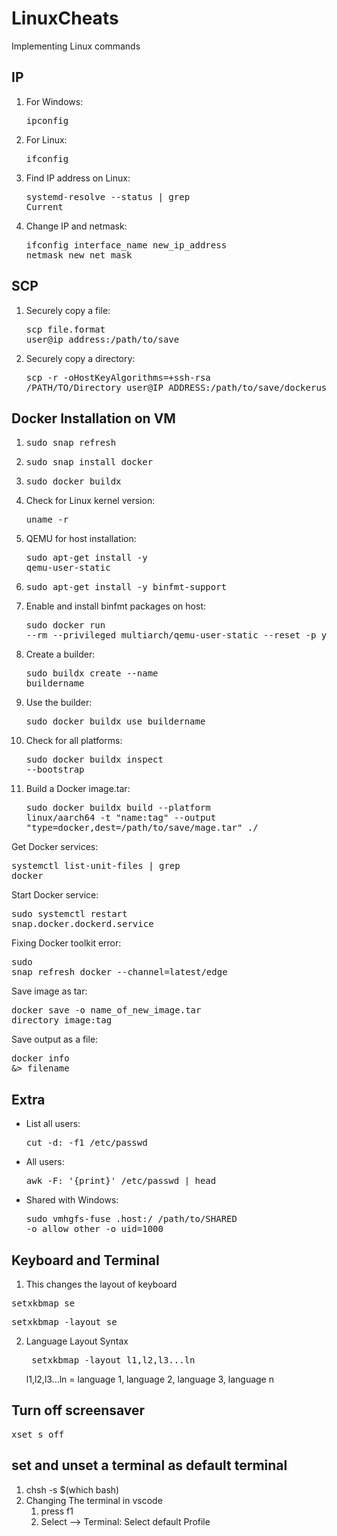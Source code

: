 # LinuxCheats
Implementing Linux commands
## IP
1. For Windows: <pre>ipconfig</pre>
2. For Linux: <pre>ifconfig</pre>
3. Find IP address on Linux: <pre>systemd-resolve --status | grep Current</pre>
4. Change IP and netmask: <pre>ifconfig interface_name new_ip_address netmask new_net_mask</pre>

## SCP
1. Securely copy a file: <pre>scp file.format user@ip_address:/path/to/save</pre>
2. Securely copy a directory: <pre>scp -r -oHostKeyAlgorithms=+ssh-rsa /PATH/TO/Directory user@IP_ADDRESS:/path/to/save/dockeruser</pre>

## Docker Installation on VM
1. <pre>sudo snap refresh</pre>
2. <pre>sudo snap install docker</pre>
3. <pre>sudo docker buildx</pre>
4. Check for Linux kernel version: <pre>uname -r</pre>
5. QEMU for host installation: <pre>sudo apt-get install -y qemu-user-static</pre>
6. <pre>sudo apt-get install -y binfmt-support</pre>
7. Enable and install binfmt packages on host: <pre>sudo docker run --rm --privileged multiarch/qemu-user-static --reset -p yes</pre>
8. Create a builder: <pre>sudo buildx create --name buildername</pre>
9. Use the builder: <pre>sudo docker buildx use buildername</pre>
10. Check for all platforms: <pre>sudo docker buildx inspect --bootstrap</pre>
11. Build a Docker image.tar: <pre>sudo docker buildx build --platform linux/aarch64 -t "name:tag" --output "type=docker,dest=/path/to/save/mage.tar" ./</pre>

Get Docker services: <pre>systemctl list-unit-files | grep docker</pre>
Start Docker service: <pre>sudo systemctl restart snap.docker.dockerd.service</pre>
Fixing Docker toolkit error: <pre>sudo snap refresh docker --channel=latest/edge</pre>


Save image as tar: <pre>docker save -o name_of_new_image.tar directory_image:tag</pre>
Save output as a file: <pre>docker info &> filename</pre>


## Extra
* List all users: <pre>cut -d: -f1 /etc/passwd</pre>
* All users: <pre>awk -F: '{print}' /etc/passwd | head</pre>
* Shared with Windows: <pre>sudo vmhgfs-fuse .host:/ /path/to/SHARED -o allow_other -o uid=1000</pre>
## Keyboard and Terminal
1. This changes the layout of keyboard
<pre>setxkbmap se</pre>
<pre>setxkbmap -layout se</pre>

2. Language Layout Syntax <pre> setxkbmap -layout l1,l2,l3...ln</pre>
l1,l2,l3...ln = language 1, language 2, language 3, language n 
## Turn off screensaver

<pre>xset s off</pre>

## set and unset a terminal as default terminal
1. chsh -s $(which bash)
2. Changing The terminal in vscode
    1. press f1 
    2. Select --> Terminal: Select default Profile
